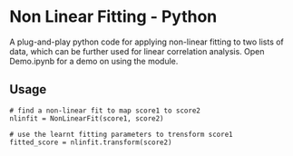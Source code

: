 # Non Linear Fitting - Python
A plug-and-play python code for applying non-linear fitting to two lists of data, which can be further used for linear correlation analysis. Open Demo.ipynb for a demo on using the module.

## Usage
```
# find a non-linear fit to map score1 to score2
nlinfit = NonLinearFit(score1, score2)

# use the learnt fitting parameters to trensform score1
fitted_score = nlinfit.transform(score2)
```
